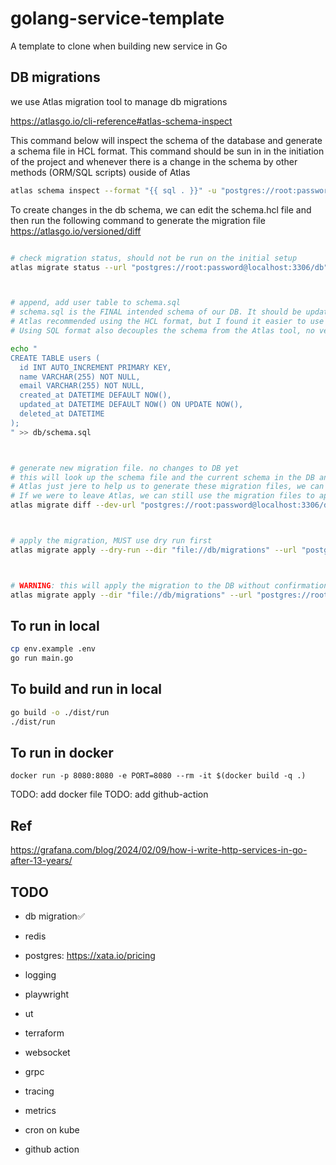 # golang-service-template
A template to clone when building new service in Go


## DB migrations

we use Atlas migration tool to manage db migrations

https://atlasgo.io/cli-reference#atlas-schema-inspect

This command below will inspect the schema of the database and generate a schema file in HCL format. This command should be sun in in the initiation of the project and whenever there is a change in the schema by other methods (ORM/SQL scripts) ouside of Atlas

```bash
atlas schema inspect --format "{{ sql . }}" -u "postgres://root:password@localhost:3306/db" > db/schema.sql
```

To create changes in the db schema, we can edit the schema.hcl file and then run the following command to generate the migration file
https://atlasgo.io/versioned/diff

```bash

# check migration status, should not be run on the initial setup
atlas migrate status --url "postgres://root:password@localhost:3306/db"  --dir "file://db/migrations"



# append, add user table to schema.sql
# schema.sql is the FINAL intended schema of our DB. It should be updated manually
# Atlas recommended using the HCL format, but I found it easier to use SQL format.
# Using SQL format also decouples the schema from the Atlas tool, no vendor lock in

echo "
CREATE TABLE users (
  id INT AUTO_INCREMENT PRIMARY KEY,
  name VARCHAR(255) NOT NULL,
  email VARCHAR(255) NOT NULL,
  created_at DATETIME DEFAULT NOW(),
  updated_at DATETIME DEFAULT NOW() ON UPDATE NOW(),
  deleted_at DATETIME
);
" >> db/schema.sql



# generate new migration file. no changes to DB yet
# this will look up the schema file and the current schema in the DB and generate a migration file
# Atlas just jere to help us to generate these migration files, we can create them manually if we want
# If we were to leave Atlas, we can still use the migration files to apply the changes manually to the DB
atlas migrate diff --dev-url "postgres://root:password@localhost:3306/db" --dir file://db/migrations --to "file://db/schema.sql" add_users_table



# apply the migration, MUST use dry run first
atlas migrate apply --dry-run --dir "file://db/migrations" --url "postgres://root:password@localhost:3306/db" 1



# WARNING: this will apply the migration to the DB without confirmation
atlas migrate apply --dir "file://db/migrations" --url "postgres://root:password@localhost:3306/db" 1
```


## To run in local

```bash
cp env.example .env
go run main.go
```
## To build and run in local

```bash
go build -o ./dist/run
./dist/run
```

## To run in docker

```
docker run -p 8080:8080 -e PORT=8080 --rm -it $(docker build -q .)
```


TODO: add docker file
TODO: add github-action


## Ref

https://grafana.com/blog/2024/02/09/how-i-write-http-services-in-go-after-13-years/


## TODO


- db migration✅

- redis
- postgres: https://xata.io/pricing
- logging


- playwright
- ut

- terraform

- websocket
- grpc


- tracing
- metrics
- cron on kube

- github action